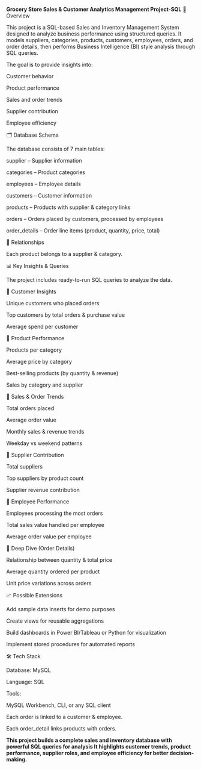 **Grocery Store Sales & Customer Analytics Management Project-SQL**
📌 Overview

This project is a SQL-based Sales and Inventory Management System designed to analyze business performance using structured queries. It models suppliers, categories, products, customers, employees, orders, and order details, then performs Business Intelligence (BI) style analysis through SQL queries.

The goal is to provide insights into:

Customer behavior

Product performance

Sales and order trends

Supplier contribution

Employee efficiency

🗂️ Database Schema

The database consists of 7 main tables:

supplier – Supplier information

categories – Product categories

employees – Employee details

customers – Customer information

products – Products with supplier & category links

orders – Orders placed by customers, processed by employees

order_details – Order line items (product, quantity, price, total)

🔑 Relationships

Each product belongs to a supplier & category.

📊 Key Insights & Queries

The project includes ready-to-run SQL queries to analyze the data.

🔹 Customer Insights

Unique customers who placed orders

Top customers by total orders & purchase value

Average spend per customer

🔹 Product Performance

Products per category

Average price by category

Best-selling products (by quantity & revenue)

Sales by category and supplier

🔹 Sales & Order Trends

Total orders placed

Average order value

Monthly sales & revenue trends

Weekday vs weekend patterns

🔹 Supplier Contribution

Total suppliers

Top suppliers by product count

Supplier revenue contribution

🔹 Employee Performance

Employees processing the most orders

Total sales value handled per employee

Average order value per employee

🔹 Deep Dive (Order Details)

Relationship between quantity & total price

Average quantity ordered per product

Unit price variations across orders

📈 Possible Extensions

Add sample data inserts for demo purposes

Create views for reusable aggregations

Build dashboards in Power BI/Tableau or Python for visualization

Implement stored procedures for automated reports

🛠️ Tech Stack

Database: MySQL

Language: SQL

Tools: 

MySQL Workbench, CLI, or any SQL client

Each order is linked to a customer & employee.

Each order_detail links products with orders.

**This project builds a complete sales and inventory database with powerful SQL queries for analysis
It highlights customer trends, product performance, supplier roles, and employee efficiency for better decision-making.**
